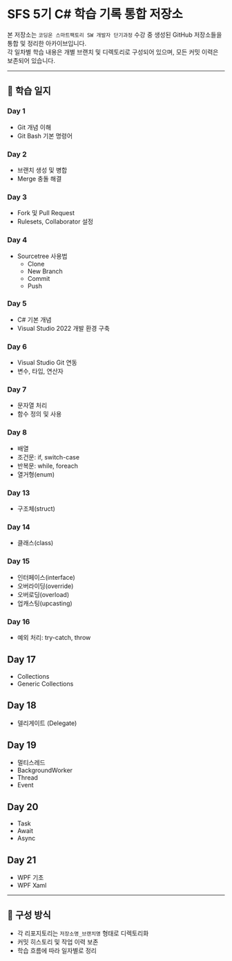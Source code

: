 # SFS 5기 C# 학습 기록 통합 저장소

본 저장소는 `코딩온 스마트팩토리 SW 개발자 단기과정` 수강 중 생성된 GitHub 저장소들을 통합 및 정리한 아카이브입니다.  
각 일차별 학습 내용은 개별 브랜치 및 디렉토리로 구성되어 있으며, 모든 커밋 이력은 보존되어 있습니다.

---

## 📅 학습 일지

### Day 1
- Git 개념 이해
- Git Bash 기본 명령어

### Day 2
- 브랜치 생성 및 병합
- Merge 충돌 해결

### Day 3
- Fork 및 Pull Request
- Rulesets, Collaborator 설정

### Day 4
- Sourcetree 사용법
  - Clone
  - New Branch
  - Commit
  - Push

### Day 5
- C# 기본 개념
- Visual Studio 2022 개발 환경 구축

### Day 6
- Visual Studio Git 연동
- 변수, 타입, 연산자

### Day 7
- 문자열 처리
- 함수 정의 및 사용

### Day 8
- 배열
- 조건문: if, switch-case
- 반복문: while, foreach
- 열거형(enum)

### Day 13
- 구조체(struct)

### Day 14
- 클래스(class)

### Day 15
- 인터페이스(interface)
- 오버라이딩(override)
- 오버로딩(overload)
- 업캐스팅(upcasting)

### Day 16
- 예외 처리: try-catch, throw

## Day 17
- Collections
- Generic Collections

## Day 18
- 델리게이트 (Delegate)

## Day 19
- 멀티스레드
- BackgroundWorker
- Thread
- Event

## Day 20
- Task
- Await
- Async

## Day 21
- WPF 기초
- WPF Xaml

---

## 📁 구성 방식

- 각 리포지토리는 `저장소명_브랜치명` 형태로 디렉토리화
- 커밋 히스토리 및 작업 이력 보존
- 학습 흐름에 따라 일자별로 정리